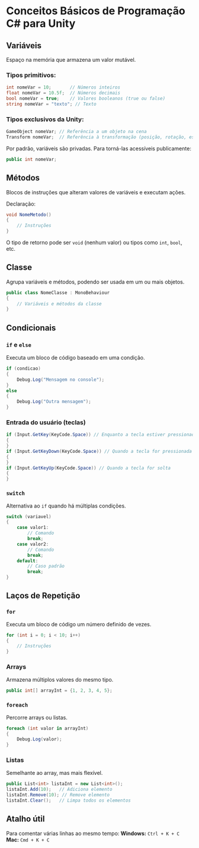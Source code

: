 # Conceitos Básicos de Programação C# para Unity


## Variáveis
Espaço na memória que armazena um valor mutável.

### Tipos primitivos:
```csharp
int nomeVar = 10;       // Números inteiros
float nomeVar = 10.5f;  // Números decimais
bool nomeVar = true;    // Valores booleanos (true ou false)
string nomeVar = "texto"; // Texto
```

### Tipos exclusivos da Unity:
```csharp
GameObject nomeVar; // Referência a um objeto na cena
Transform nomeVar;  // Referência à transformação (posição, rotação, escala) de um objeto
```

Por padrão, variáveis são privadas. Para torná-las acessíveis publicamente:
```csharp
public int nomeVar;
```

## Métodos
Blocos de instruções que alteram valores de variáveis e executam ações.

Declaração:
```csharp
void NomeMetodo()
{
    // Instruções
}
```
O tipo de retorno pode ser `void` (nenhum valor) ou tipos como `int`, `bool`, etc.

## Classe
Agrupa variáveis e métodos, podendo ser usada em um ou mais objetos.
```csharp
public class NomeClasse : MonoBehaviour
{
    // Variáveis e métodos da classe
}
```

## Condicionais
### `if` e `else`
Executa um bloco de código baseado em uma condição.
```csharp
if (condicao)
{
    Debug.Log("Mensagem no console");
}
else
{
    Debug.Log("Outra mensagem");
}
```

### Entrada do usuário (teclas)
```csharp
if (Input.GetKey(KeyCode.Space)) // Enquanto a tecla estiver pressionada
{
}
if (Input.GetKeyDown(KeyCode.Space)) // Quando a tecla for pressionada uma vez
{
}
if (Input.GetKeyUp(KeyCode.Space)) // Quando a tecla for solta
{
}
```

### `switch`
Alternativa ao `if` quando há múltiplas condições.
```csharp
switch (variavel)
{
    case valor1:
        // Comando
        break;
    case valor2:
        // Comando
        break;
    default:
        // Caso padrão
        break;
}
```

## Laços de Repetição
### `for`
Executa um bloco de código um número definido de vezes.
```csharp
for (int i = 0; i < 10; i++)
{
    // Instruções
}
```

### Arrays
Armazena múltiplos valores do mesmo tipo.
```csharp
public int[] arrayInt = {1, 2, 3, 4, 5};
```

### `foreach`
Percorre arrays ou listas.
```csharp
foreach (int valor in arrayInt)
{
    Debug.Log(valor);
}
```

### Listas
Semelhante ao array, mas mais flexível.
```csharp
public List<int> listaInt = new List<int>();
listaInt.Add(10);   // Adiciona elemento
listaInt.Remove(10); // Remove elemento
listaInt.Clear();   // Limpa todos os elementos
```

## Atalho útil
Para comentar várias linhas ao mesmo tempo:
**Windows:** `Ctrl + K + C`
**Mac:** `Cmd + K + C`


